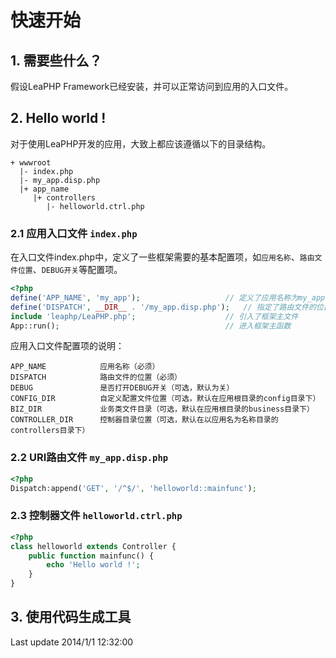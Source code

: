 # 快速开始 #

## 1. 需要些什么？ ##

假设LeaPHP Framework已经安装，并可以正常访问到应用的入口文件。

## 2. Hello world ! ##

对于使用LeaPHP开发的应用，大致上都应该遵循以下的目录结构。

```
+ wwwroot
  |- index.php
  |- my_app.disp.php
  |+ app_name
     |+ controllers
        |- helloworld.ctrl.php
```

### 2.1 应用入口文件 `index.php` ###

在入口文件index.php中，定义了一些框架需要的基本配置项，如`应用名称`、`路由文件位置`、`DEBUG开关`等配置项。

```php
<?php
define('APP_NAME', 'my_app');					// 定义了应用名称为my_app
define('DISPATCH', __DIR__ . '/my_app.disp.php');	// 指定了路由文件的位置
include 'leaphp/LeaPHP.php';					// 引入了框架主文件
App::run();										// 进入框架主函数
```

应用入口文件配置项的说明：

```
APP_NAME			应用名称（必须）
DISPATCH			路由文件的位置（必须）
DEBUG				是否打开DEBUG开关（可选，默认为关）
CONFIG_DIR			自定义配置文件位置（可选，默认在应用根目录的config目录下）
BIZ_DIR				业务类文件目录（可选，默认在应用根目录的business目录下）
CONTROLLER_DIR		控制器目录位置（可选，默认在以应用名为名称目录的controllers目录下）
```

### 2.2 URI路由文件 `my_app.disp.php` ###

```php
<?php
Dispatch:append('GET', '/^$/', 'helloworld::mainfunc');
```

### 2.3 控制器文件 `helloworld.ctrl.php` ###

```php
<?php
class helloworld extends Controller {
	public function mainfunc() {
		echo 'Hello world !';
	}
}
```

## 3. 使用代码生成工具 ##



Last update 2014/1/1 12:32:00 